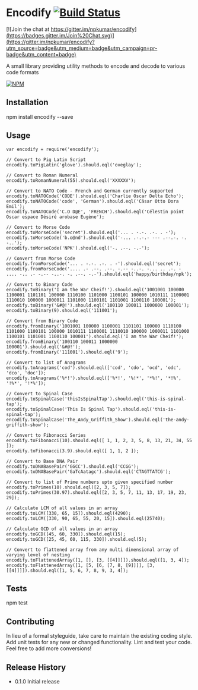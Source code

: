 Encodify [![Build Status](https://travis-ci.org/npkumar/encodify.svg?branch=master)](https://travis-ci.org/npkumar/encodify)
=========

[![Join the chat at https://gitter.im/npkumar/encodify](https://badges.gitter.im/Join%20Chat.svg)](https://gitter.im/npkumar/encodify?utm_source=badge&utm_medium=badge&utm_campaign=pr-badge&utm_content=badge)

A small library providing utility methods to encode and decode to various code formats

[![NPM](https://nodei.co/npm/encodify.png)](https://npmjs.org/package/encodify)
## Installation

  npm install encodify --save

## Usage

    var encodify = require('encodify');

    // Convert to Pig Latin Script
    encodify.toPigLatin('glove').should.eql('oveglay');

    // Convert to Roman Numeral
    encodify.toRomanNumeral(55).should.eql('XXXXXV');

    // Convert to NATO Code - French and German currently supported
    encodify.toNATOCode('CODE').should.eql('Charlie Oscar Delta Echo');
    encodify.toNATOCode('code', 'German').should.eql('Cäsar Otto Dora Emil');
    encodify.toNATOCode('C.O D@E', 'FRENCH').should.eql('Célestin point Oscar espace Désiré arobase Eugène');

    // Convert to Morse Code
    encodify.toMorseCode('secret').should.eql('... . -.-. .-. . -');
    encodify.toMorseCode('b.o@nd').should.eql('-... .-.-.- --- .--.-. -. -..');
    encodify.toMorseCode('NPK').should.eql('-. .--. -.-');

    // Convert from Morse Code
    encodify.fromMorseCode('... . -.-. .-. . -').should.eql('secret');
    encodify.fromMorseCode('.... .- .--. .--. -.-- -..-. -... .. .-. - .... -.. .- -.-- -..-. -. .--. -.-').should.eql('happy/birthday/npk');

    // Convert to Binary Code
    encodify.toBinary('I am the War Cheif!').should.eql('1001001 100000 1100001 1101101 100000 1110100 1101000 1100101 100000 1010111 1100001 1110010 100000 1000011 1101000 1100101 1101001 1100110 100001');
    encodify.toBinary('&#@!').should.eql('100110 100011 1000000 100001');
    encodify.toBinary(9).should.eql('111001');

    // Convert from Binary Code
    encodify.fromBinary('1001001 100000 1100001 1101101 100000 1110100 1101000 1100101 100000 1010111 1100001 1110010 100000 1000011 1101000 1100101 1101001 1100110 100001').should.eql('I am the War Cheif!');
    encodify.fromBinary('100110 100011 1000000 100001').should.eql('&#@!');
    encodify.fromBinary('111001').should.eql('9');

    // Convert to list of Anagrams
    encodify.toAnagrams('cod').should.eql(['cod', 'cdo', 'ocd', 'odc', 'dco', 'doc']);
    encodify.toAnagrams('%*!').should.eql(['%*!', '%!*', '*%!', '*!%', '!%*', '!*%']);

    // Convert to Spinal Case
    encodify.toSpinalCase('thisIsSpinalTap').should.eql('this-is-spinal-tap');
    encodify.toSpinalCase('This Is Spinal Tap').should.eql('this-is-spinal-tap');
    encodify.toSpinalCase('The_Andy_Griffith_Show').should.eql('the-andy-griffith-show');

    // Convert to Fibonacci Series
    encodify.toFibonacci(10).should.eql([ 1, 1, 2, 3, 5, 8, 13, 21, 34, 55 ]);
    encodify.toFibonacci(3.9).should.eql([ 1, 1, 2 ]);

    // Convert to Base DNA Pair
    encodify.toDNABasePair('GGCC').should.eql('CCGG');
    encodify.toDNABasePair('GaTcAatagc').should.eql('CTAGTTATCG');

    // Convert to list of Prime numbers upto given specified number
    encodify.toPrimes(10).should.eql([2, 3, 5, 7]);
    encodify.toPrimes(30.97).should.eql([2, 3, 5, 7, 11, 13, 17, 19, 23, 29]);

    // Calculate LCM of all values in an array
    encodify.toLCM([330, 65, 15]).should.eql(4290);
    encodify.toLCM([330, 90, 65, 55, 20, 15]).should.eql(25740);

    // Calculate GCD of all values in an array
    encodify.toGCD([45, 60, 330]).should.eql(15);
    encodify.toGCD([25, 45, 60, 115, 330]).should.eql(5);

    // Convert to flattened array from any multi dimensional array of varying level of nesting
    encodify.toFlattenedArray([1, [], [3, [[4]]]]).should.eql([1, 3, 4]);
    encodify.toFlattenedArray([1, [5, [6, [7, 8, [9]]]], [3, [[4]]]]).should.eql([1, 5, 6, 7, 8, 9, 3, 4]);
    
## Tests

  npm test

## Contributing

In lieu of a formal styleguide, take care to maintain the existing coding style.
Add unit tests for any new or changed functionality. Lint and test your code. Feel free to add more conversions!

## Release History

* 0.1.0 Initial release
